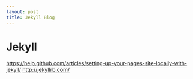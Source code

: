 ```yaml
---
layout: post
title: Jekyll Blog
---
```


# Jekyll

https://help.github.com/articles/setting-up-your-pages-site-locally-with-jekyll/
http://jekyllrb.com/
